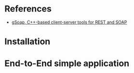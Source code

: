 # References
* [gSoap, C++-based client-server tools for REST and SOAP](https://www.genivia.com/dev.html)

# Installation

# End-to-End simple application


